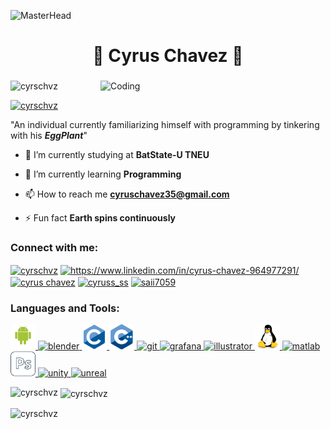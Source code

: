 ![MasterHead](https://i.pinimg.com/originals/fd/40/a4/fd40a4b8b151c4e432106576187d03c9.gif)
<h1 align="center">🍆 Cyrus Chavez 🍆</h1>
<h3 align="center"></h3>
<img align="right" alt="Coding" width="360" src="https://media1.giphy.com/media/v1.Y2lkPTc5MGI3NjExbndodTJwZzk4cXV1cnoyODE0c2ZpOTB1dHQxNmM0amJyNHM4ZXFrYSZlcD12MV9pbnRlcm5hbF9naWZfYnlfaWQmY3Q9Zw/ubXMUuIuLHpJ9vf5zN/giphy.gif"

<p align="left"> <img src="https://komarev.com/ghpvc/?username=cyrschvz&label=Profile%20views&color=0e75b6&style=flat" alt="cyrschvz" /> </p>

<p align="left"> <a href="https://twitter.com/cyrschvz" target="blank"><img src="https://img.shields.io/twitter/follow/cyrschvz?logo=twitter&style=for-the-badge" alt="cyrschvz" /></a> </p>

"An individual currently familiarizing himself 
with programming by tinkering with his ***EggPlant***"

- 🔭 I’m currently studying at **BatState-U TNEU**

- 🌱 I’m currently learning **Programming**

- 📫 How to reach me **cyruschavez35@gmail.com**

- ⚡ Fun fact **Earth spins continuously**

<h3 align="left">Connect with me:</h3>
<p align="left">
<a href="https://twitter.com/cyrschvz" target="blank"><img align="center" src="https://raw.githubusercontent.com/rahuldkjain/github-profile-readme-generator/master/src/images/icons/Social/twitter.svg" alt="cyrschvz" height="30" width="40" /></a>
<a href="https://linkedin.com/in/https://www.linkedin.com/in/cyrus-chavez-964977291/" target="blank"><img align="center" src="https://raw.githubusercontent.com/rahuldkjain/github-profile-readme-generator/master/src/images/icons/Social/linked-in-alt.svg" alt="https://www.linkedin.com/in/cyrus-chavez-964977291/" height="30" width="40" /></a>
<a href="https://fb.com/cyrus chavez" target="blank"><img align="center" src="https://raw.githubusercontent.com/rahuldkjain/github-profile-readme-generator/master/src/images/icons/Social/facebook.svg" alt="cyrus chavez" height="30" width="40" /></a>
<a href="https://instagram.com/cyruss_ss" target="blank"><img align="center" src="https://raw.githubusercontent.com/rahuldkjain/github-profile-readme-generator/master/src/images/icons/Social/instagram.svg" alt="cyruss_ss" height="30" width="40" /></a>
<a href="https://discord.gg/saii7059" target="blank"><img align="center" src="https://raw.githubusercontent.com/rahuldkjain/github-profile-readme-generator/master/src/images/icons/Social/discord.svg" alt="saii7059" height="30" width="40" /></a>
</p>

<h3 align="left">Languages and Tools:</h3>
<p align="left"> <a href="https://developer.android.com" target="_blank" rel="noreferrer"> <img src="https://raw.githubusercontent.com/devicons/devicon/master/icons/android/android-original-wordmark.svg" alt="android" width="40" height="40"/> </a> <a href="https://www.blender.org/" target="_blank" rel="noreferrer"> <img src="https://download.blender.org/branding/community/blender_community_badge_white.svg" alt="blender" width="40" height="40"/> </a> <a href="https://www.cprogramming.com/" target="_blank" rel="noreferrer"> <img src="https://raw.githubusercontent.com/devicons/devicon/master/icons/c/c-original.svg" alt="c" width="40" height="40"/> </a> <a href="https://www.w3schools.com/cpp/" target="_blank" rel="noreferrer"> <img src="https://raw.githubusercontent.com/devicons/devicon/master/icons/cplusplus/cplusplus-original.svg" alt="cplusplus" width="40" height="40"/> </a> <a href="https://git-scm.com/" target="_blank" rel="noreferrer"> <img src="https://www.vectorlogo.zone/logos/git-scm/git-scm-icon.svg" alt="git" width="40" height="40"/> </a> <a href="https://grafana.com" target="_blank" rel="noreferrer"> <img src="https://www.vectorlogo.zone/logos/grafana/grafana-icon.svg" alt="grafana" width="40" height="40"/> </a> <a href="https://www.adobe.com/in/products/illustrator.html" target="_blank" rel="noreferrer"> <img src="https://www.vectorlogo.zone/logos/adobe_illustrator/adobe_illustrator-icon.svg" alt="illustrator" width="40" height="40"/> </a> <a href="https://www.linux.org/" target="_blank" rel="noreferrer"> <img src="https://raw.githubusercontent.com/devicons/devicon/master/icons/linux/linux-original.svg" alt="linux" width="40" height="40"/> </a> <a href="https://www.mathworks.com/" target="_blank" rel="noreferrer"> <img src="https://upload.wikimedia.org/wikipedia/commons/2/21/Matlab_Logo.png" alt="matlab" width="40" height="40"/> </a> <a href="https://www.photoshop.com/en" target="_blank" rel="noreferrer"> <img src="https://raw.githubusercontent.com/devicons/devicon/master/icons/photoshop/photoshop-line.svg" alt="photoshop" width="40" height="40"/> </a> <a href="https://unity.com/" target="_blank" rel="noreferrer"> <img src="https://www.vectorlogo.zone/logos/unity3d/unity3d-icon.svg" alt="unity" width="40" height="40"/> </a> <a href="https://unrealengine.com/" target="_blank" rel="noreferrer"> <img src="https://raw.githubusercontent.com/kenangundogan/fontisto/036b7eca71aab1bef8e6a0518f7329f13ed62f6b/icons/svg/brand/unreal-engine.svg" alt="unreal" width="40" height="40"/> </a> </p>

<p><img align="left" src="https://github-readme-stats.vercel.app/api/top-langs?username=cyrschvz&show_icons=true&locale=en&layout=compact" alt="cyrschvz" /></p>

<p>&nbsp;<img align="center" src="https://github-readme-stats.vercel.app/api?username=cyrschvz&show_icons=true&locale=en" alt="cyrschvz" /></p>

<p><img align="center" src="https://github-readme-streak-stats.herokuapp.com/?user=cyrschvz&" alt="cyrschvz" /></p>

